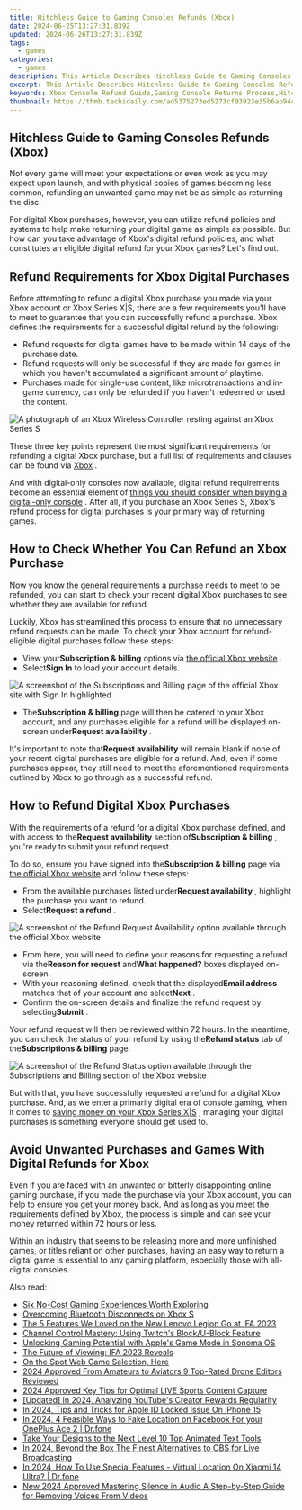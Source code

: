 ```yaml
---
title: Hitchless Guide to Gaming Consoles Refunds (Xbox)
date: 2024-06-25T13:27:31.839Z
updated: 2024-06-26T13:27:31.839Z
tags:
  - games
categories:
  - games
description: This Article Describes Hitchless Guide to Gaming Consoles Refunds (Xbox)
excerpt: This Article Describes Hitchless Guide to Gaming Consoles Refunds (Xbox)
keywords: Xbox Console Refund Guide,Gaming Console Returns Process,Hitchless Console Refund Tips,How to Get Console Refund,Xbox Refund Policy Help,Consoles Returned for Refunds,Guidance on Console Refunds
thumbnail: https://thmb.techidaily.com/ad5375273ed5273cf93923e35b6ab94c30b89301141494859d6be3ab7df15629.jpg
---
```


## Hitchless Guide to Gaming Consoles Refunds (Xbox)

 Not every game will meet your expectations or even work as you may expect upon launch, and with physical copies of games becoming less common, refunding an unwanted game may not be as simple as returning the disc.

 For digital Xbox purchases, however, you can utilize refund policies and systems to help make returning your digital game as simple as possible. But how can you take advantage of Xbox's digital refund policies, and what constitutes an eligible digital refund for your Xbox games? Let's find out.

## Refund Requirements for Xbox Digital Purchases

 Before attempting to refund a digital Xbox purchase you made via your Xbox account or Xbox Series X|S, there are a few requirements you'll have to meet to guarantee that you can successfully refund a purchase. Xbox defines the requirements for a successful digital refund by the following:

* Refund requests for digital games have to be made within 14 days of the purchase date.
* Refund requests will only be successful if they are made for games in which you haven't accumulated a significant amount of playtime.
* Purchases made for single-use content, like microtransactions and in-game currency, can only be refunded if you haven't redeemed or used the content.

![A photograph of an Xbox Wireless Controller resting against an Xbox Series S](https://static1.makeuseofimages.com/wordpress/wp-content/uploads/2023/05/mika-baumeister-hadjltjoe2e-unsplash-1.jpg)

 These three key points represent the most significant requirements for refunding a digital Xbox purchase, but a full list of requirements and clauses can be found via [Xbox](https://support.xbox.com/en-us/help/subscriptions-billing/buy-games-apps/refund-orders) .

 And with digital-only consoles now available, digital refund requirements become an essential element of [things you should consider when buying a digital-only console](https://www.makeuseof.com/buying-tips-digital-only-console/) . After all, if you purchase an Xbox Series S, Xbox's refund process for digital purchases is your primary way of returning games.

## How to Check Whether You Can Refund an Xbox Purchase

 Now you know the general requirements a purchase needs to meet to be refunded, you can start to check your recent digital Xbox purchases to see whether they are available for refund.

 Luckily, Xbox has streamlined this process to ensure that no unnecessary refund requests can be made. To check your Xbox account for refund-eligible digital purchases follow these steps:

* View your**Subscription & billing** options via [the official Xbox website](https://support.xbox.com/en-us/help/subscriptions-billing/buy-games-apps/refund-orders) .
* Select**Sign In** to load your account details.

![A screenshot of the Subscriptions and Billing page of the official Xbox site with Sign In highlighted](https://static1.makeuseofimages.com/wordpress/wp-content/uploads/2023/10/screenshot-3133.jpg)

* The**Subscription & billing** page will then be catered to your Xbox account, and any purchases eligible for a refund will be displayed on-screen under**Request availability** .

 It's important to note that**Request availability** will remain blank if none of your recent digital purchases are eligible for a refund. And, even if some purchases appear, they still need to meet the aforementioned requirements outlined by Xbox to go through as a successful refund.

## How to Refund Digital Xbox Purchases

 With the requirements of a refund for a digital Xbox purchase defined, and with access to the**Request availability** section of**Subscription & billing** , you're ready to submit your refund request.

 To do so, ensure you have signed into the**Subscription & billing** page via [the official Xbox website](https://support.xbox.com/en-us/help/subscriptions-billing/buy-games-apps/refund-orders) and follow these steps:

* From the available purchases listed under**Request availability** , highlight the purchase you want to refund.
* Select**Request a refund** .

![A screenshot of the Refund Request Availability option available through the official Xbox website](https://static1.makeuseofimages.com/wordpress/wp-content/uploads/2023/10/screenshot-3138-1.jpg)

* From here, you will need to define your reasons for requesting a refund via the**Reason for request** and**What happened?** boxes displayed on-screen.
* With your reasoning defined, check that the displayed**Email address** matches that of your account and select**Next** .
* Confirm the on-screen details and finalize the refund request by selecting**Submit** .

 Your refund request will then be reviewed within 72 hours. In the meantime, you can check the status of your refund by using the**Refund status** tab of the**Subscriptions & billing** page.

![A screenshot of the Refund Status option available through the Subscriptions and Billing section of the Xbox website](https://static1.makeuseofimages.com/wordpress/wp-content/uploads/2023/10/screenshot-3141.jpg)

 But with that, you have successfully requested a refund for a digital Xbox purchase. And, as we enter a primarily digital era of console gaming, when it comes to [saving money on your Xbox Series X|S](https://www.makeuseof.com/xbox-series-xs-ways-to-save-money/) , managing your digital purchases is something everyone should get used to.

## Avoid Unwanted Purchases and Games With Digital Refunds for Xbox

 Even if you are faced with an unwanted or bitterly disappointing online gaming purchase, if you made the purchase via your Xbox account, you can help to ensure you get your money back. And as long as you meet the requirements defined by Xbox, the process is simple and can see your money returned within 72 hours or less.

 Within an industry that seems to be releasing more and more unfinished games, or titles reliant on other purchases, having an easy way to return a digital game is essential to any gaming platform, especially those with all-digital consoles.


<ins class="adsbygoogle"
     style="display:block"
     data-ad-format="autorelaxed"
     data-ad-client="ca-pub-7571918770474297"
     data-ad-slot="1223367746"></ins>



<ins class="adsbygoogle"
     style="display:block"
     data-ad-client="ca-pub-7571918770474297"
     data-ad-slot="8358498916"
     data-ad-format="auto"
     data-full-width-responsive="true"></ins>

<span class="atpl-alsoreadstyle">Also read:</span>
<div><ul>
<li><a href="https://games-able.techidaily.com/six-no-cost-gaming-experiences-worth-exploring/"><u>Six No-Cost Gaming Experiences Worth Exploring</u></a></li>
<li><a href="https://games-able.techidaily.com/overcoming-bluetooth-disconnects-on-xbox-s/"><u>Overcoming Bluetooth Disconnects on Xbox S</u></a></li>
<li><a href="https://games-able.techidaily.com/the-5-features-we-loved-on-the-new-lenovo-legion-go-at-ifa-2023/"><u>The 5 Features We Loved on the New Lenovo Legion Go at IFA 2023</u></a></li>
<li><a href="https://games-able.techidaily.com/channel-control-mastery-using-twitchs-blocku-block-feature/"><u>Channel Control Mastery: Using Twitch's Block/U-Block Feature</u></a></li>
<li><a href="https://games-able.techidaily.com/unlocking-gaming-potential-with-apples-game-mode-in-sonoma-os/"><u>Unlocking Gaming Potential with Apple's Game Mode in Sonoma OS</u></a></li>
<li><a href="https://games-able.techidaily.com/the-future-of-viewing-ifa-2023-reveals/"><u>The Future of Viewing: IFA 2023 Reveals</u></a></li>
<li><a href="https://games-able.techidaily.com/on-the-spot-web-game-selection-here/"><u>On the Spot Web Game Selection, Here</u></a></li>
<li><a href="https://some-techniques.techidaily.com/2024-approved-from-amateurs-to-aviators-9-top-rated-drone-editors-reviewed/"><u>2024 Approved  From Amateurs to Aviators  9 Top-Rated Drone Editors Reviewed</u></a></li>
<li><a href="https://visual-screen-recording.techidaily.com/2024-approved-key-tips-for-optimal-live-sports-content-capture/"><u>2024 Approved  Key Tips for Optimal LIVE Sports Content Capture</u></a></li>
<li><a href="https://facebook-video-share.techidaily.com/updated-in-2024-analyzing-youtubes-creator-rewards-regularity/"><u>[Updated] In 2024, Analyzing YouTube's Creator Rewards Regularity</u></a></li>
<li><a href="https://apple-account.techidaily.com/in-2024-tips-and-tricks-for-apple-id-locked-issue-on-iphone-15-by-drfone-ios/"><u>In 2024, Tips and Tricks for Apple ID Locked Issue On iPhone 15</u></a></li>
<li><a href="https://location-social.techidaily.com/in-2024-4-feasible-ways-to-fake-location-on-facebook-for-your-oneplus-ace-2-drfone-by-drfone-virtual-android/"><u>In 2024, 4 Feasible Ways to Fake Location on Facebook For your OnePlus Ace 2 | Dr.fone</u></a></li>
<li><a href="https://ai-vdieo-software.techidaily.com/take-your-designs-to-the-next-level-10-top-animated-text-tools/"><u>Take Your Designs to the Next Level 10 Top Animated Text Tools</u></a></li>
<li><a href="https://screen-activity-recording.techidaily.com/in-2024-beyond-the-box-the-finest-alternatives-to-obs-for-live-broadcasting/"><u>In 2024, Beyond the Box  The Finest Alternatives to OBS for Live Broadcasting</u></a></li>
<li><a href="https://phone-solutions.techidaily.com/in-2024-how-to-use-special-features-virtual-location-on-xiaomi-14-ultra-drfone-by-drfone-virtual-android/"><u>In 2024, How To Use Special Features - Virtual Location On Xiaomi 14 Ultra? | Dr.fone</u></a></li>
<li><a href="https://sound-tweaking.techidaily.com/new-2024-approved-mastering-silence-in-audio-a-step-by-step-guide-for-removing-voices-from-videos/"><u>New 2024 Approved Mastering Silence in Audio A Step-by-Step Guide for Removing Voices From Videos</u></a></li>
</ul></div>
